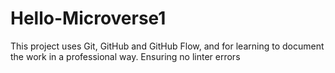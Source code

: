 # Hello-Microverse1
This project uses Git, GitHub and GitHub Flow, and for learning to document the work in a professional way.
Ensuring no linter errors
